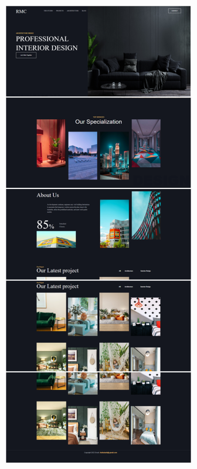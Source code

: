 ![](./scrin/img_1.png)
![](./scrin/img_2.png)
![](./scrin/img_3.png)
![](./scrin/img_4.png)
![](./scrin/img_5.png)